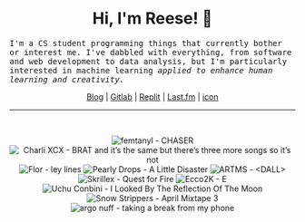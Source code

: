 <h1 align="center">Hi, I'm Reese! 👋</h1>

<p><samp>I'm a CS student programming things that currently bother or interest me. I've dabbled with everything, from software and web development to data analysis, but I'm particularly interested in machine learning <i>applied to enhance human learning and creativity.</i></p></samp>

<p align="center">
 <a href="https://renys.dev">Blog</a> | <a href="https://gitlab.com/renys">Gitlab</a> | <a href="https://replit.com/@renys">Replit</a> | <a href="https://last.fm/user/emperte">Last.fm</a> | <a href="https://picrew.me/en/image_maker/2243240">icon</a>
</p>

<hr class="dotted">
<br>
<!-- lastfm -->
<p align="center"><img src="https://lastfm.freetls.fastly.net/i/u/64s/4e5ba7facc1697bd9d8bdd68ffcb35a8.jpg" title="femtanyl - CHASER"> <img src="https://lastfm.freetls.fastly.net/i/u/64s/3ea7ab4c796d8cc53a017bc25db62581.jpg" title="Charli XCX - BRAT and it’s the same but there’s three more songs so it’s not"> <img src="https://lastfm.freetls.fastly.net/i/u/64s/afe06c1648cf6f16030bb9cd5639a52f.jpg" title="Flor - ley lines"> <img src="https://lastfm.freetls.fastly.net/i/u/64s/c4402de8ce5aa7c48bc48a2ea7438050.png" title="Pearly Drops - A Little Disaster"> <img src="https://lastfm.freetls.fastly.net/i/u/64s/59e20f55e99e17c6630b7cdc246ae271.jpg" title="ARTMS - <DALL>"> <img src="https://lastfm.freetls.fastly.net/i/u/64s/11a4e454beb4f0ece14b791d0c533071.jpg" title="Skrillex - Quest for Fire"> <img src="https://lastfm.freetls.fastly.net/i/u/64s/a15ce3e3c915faa4b90d6fb155359506.jpg" title="Ecco2K - E"> <img src="https://lastfm.freetls.fastly.net/i/u/64s/aa6a03b50a61fd8d43904497235c15fb.jpg" title="Uchu Conbini - I Looked By The Reflection Of The Moon"> <img src="https://lastfm.freetls.fastly.net/i/u/64s/9ed7ccf135146a21ceead95c369e8021.jpg" title="Snow Strippers - April Mixtape 3"> <img src="https://lastfm.freetls.fastly.net/i/u/64s/96decf7d5e4e22d314dec6ed5391f57e.jpg" title="argo nuff - taking a break from my phone"> </p>
